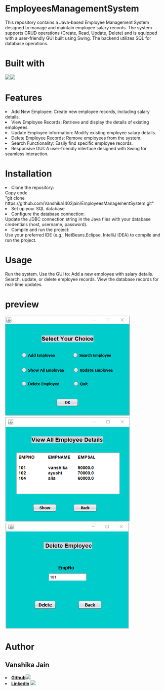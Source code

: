 # EmployeesManagementSystem
This repository contains a Java-based Employee Management System designed to manage and maintain employee salary records. The system supports CRUD operations (Create, Read, Update, Delete) and is equipped with a user-friendly GUI built using Swing. The backend utilizes SQL for database operations.
<h1>Built with</h1>
<img src="https://w7.pngwing.com/pngs/837/18/png-transparent-logo-java-runtime-environment-programming-language-runtime-system-oracle-text-logo-desktop-wallpaper-thumbnail.png" width=20%><img src="https://w7.pngwing.com/pngs/628/108/png-transparent-netbeans-hd-logo-thumbnail.png" width=20%>
<h1>Features</h1>
<li>Add New Employee: Create new employee records, including salary details.</li>
<li>View Employee Records: Retrieve and display the details of existing employees.</li>
<li>Update Employee Information: Modify existing employee salary details.</li>
<li>Delete Employee Records: Remove employees from the system.</li>
<li>Search Functionality: Easily find specific employee records.</li>
<li>Responsive GUI: A user-friendly interface designed with Swing for seamless interaction.</li>
<h1>Installation</h1>
<li>Clone the repository:</li>
    Copy code<br/>
   "git clone https://github.com/Vanshika1402jain/EmployeesManagementSystem.git"
<li>Set up your SQL database</li>
<li>Configure the database connection:</li>
Update the JDBC connection string in the Java files with your database credentials (host, username, password).
<li>Compile and run the project:</li>
  Use your preferred IDE (e.g., NetBeans,Eclipse, IntelliJ IDEA) to compile and run the project.
<h1>Usage</h1>
Run the system.
Use the GUI to:
Add a new employee with salary details.
Search, update, or delete employee records.
View the database records for real-time updates.
<h1>preview</h1>
<img src="src/empmngsys/emp1.png">
<img src="src/empmngsys/emp2.png">
<img src="src/empmngsys/emp3.png">
<h1>Author</h1>
<h2>Vanshika Jain</h2>
<li><a href="https://github.com/Vanshika1402jain"><b>Github</b></a><img src="https://github.githubassets.com/assets/GitHub-Mark-ea2971cee799.png" width="30"></li>
<li><a href="https://in.linkedin.com/in/vanshika-jain-70384b252"><b>LinkedIn</b></a> <img src="https://encrypted-tbn0.gstatic.com/images?q=tbn:ANd9GcRJXmchPcewjo_gsPHwkIRElPCsDBYi0eeRWnwYOPT_pxmw8B--9J3RYR042OHrPdnHYyE&usqp=CAU" width="30"></li>
